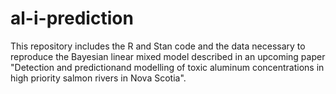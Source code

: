 # al-i-prediction
This repository includes the R and Stan code and the data necessary to reproduce the Bayesian linear mixed model described in an upcoming paper "Detection and predictionand modelling of toxic aluminum concentrations in high priority salmon rivers in Nova Scotia".
